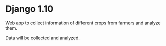 # Django 1.10 
Web app to collect information of different crops from farmers and analyze them.

Data will be collected and analyzed.